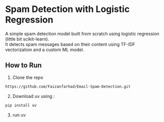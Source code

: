 # Spam Detection with Logistic Regression

A simple spam detection model built from scratch using logistic regression (little bit scikit-learn).  
It detects spam messages based on their content using TF-IDF vectorization and a custom ML model.



## How to Run

1. Clone the repo
```bash
https://github.com/Faizanfarhad/Email-Spam-Detection.git
```
2. Download uv using :
 ```bash
 pip install uv
 ``` 
3. run uv 
